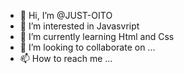 - 👋 Hi, I’m @JUST-OITO
- 👀 I’m interested in Javasvript
- 🌱 I’m currently learning Html and Css
- 💞️ I’m looking to collaborate on ...
- 📫 How to reach me ...

<!---
JUST-OITO/JUST-OITO is a ✨ special ✨ repository because its `README.md` (this file) appears on your GitHub profile.
You can click the Preview link to take a look at your changes.
--->
